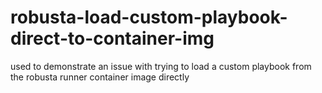 # robusta-load-custom-playbook-direct-to-container-img
used to demonstrate an issue with trying to load a custom playbook from the robusta runner container image directly

